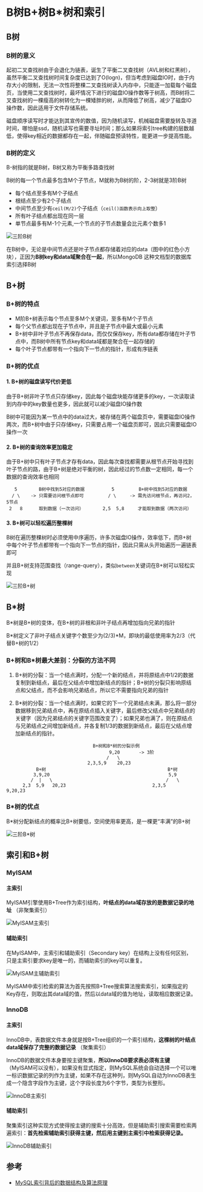 # B树B+树B*树和索引

## B树

### B树的意义

起初二叉查找树由于会退化为链表，诞生了平衡二叉查找树（AVL树和红黑树），虽然平衡二叉查找树时间复杂度已达到了O(logn)，但当考虑到磁盘IO时，由于内存大小的限制，无法一次性将整棵二叉查找树读入内存中，只能逐一加载每个磁盘页，当使用二叉查找树时，最坏情况下进行的磁盘IO操作数等于树高，而B树将二叉查找树的一棵瘦高的树转化为一棵矮胖的树，从而降低了树高，减少了磁盘IO操作数，因此适用于文件存储系统。

磁盘顺序读写时才能达到其宣传的数值，因为随机读写，机械磁盘需要旋转及寻道时间，哪怕是ssd，随机读写也需要寻址时间；那么如果将索引tree构建的层数越低，使得key相近的数据都存在一起，伴随磁盘预读特性，能更进一步提高性能。

### B树的定义

B-树指的就是B树，B树又称为平衡多路查找树

B树的每一个节点最多包含M个子节点，M就称为B树的阶，2-3树就是3阶B树

- 每个结点至多有M个子结点
- 根结点至少有2个子结点
- 中间节点至少有`ceil(M/2)`个子结点（`ceil()函数表示向上取整`）
- 所有叶子结点都出现在同一层
- 单节点最多有M-1个元素,一个节点的子节点数量会比元素个数多1

![三阶B树](./pics/BTree.png)

在B树中，无论是中间节点还是叶子节点都存储着对应的data（图中的红色小方块），正因为**B树key和data域聚合在一起**，所以MongoDB 这种文档型的数据库索引选择B树

## B+树

### B+树的特点

- M阶B+树表示每个节点至多M个关键词，至多有M个子节点
- 每个父节点都出现在子节点中，并且是子节点中最大或最小元素
- B+树中非叶子节点不再保存data，而仅仅保存key，所有data都存储在叶子节点中，而B树中所有节点key和data域都是聚合在一起存储的
- 每个叶子节点都带有一个指向下一节点的指针，形成有序链表

### B+树的优点

#### 1. B+树的磁盘读写代价更低

由于B+树非叶子节点只存储key，因此每个磁盘块能存储更多的key，一次读取读到内存中的key数量也更多，因此就可以减少磁盘IO操作数

B树中可能因为某一节点中的data过大，被存储在两个磁盘页中，需要磁盘IO操作两次，而B+树中由于只存储key，只需要占用一个磁盘页即可，因此只需要磁盘IO操作一次

#### 2. B+树的查询效率更加稳定

由于B+树中只有叶子节点才存有data，因此每次查找都需要从根节点开始寻找到叶子节点的路，由于B+树是绝对平衡的树，因此经过的节点数一定相同，每一个数据的查询效率也相同

```text
   5        B树中找到5对应的数据          5         B+树中找到5对应的数据
  / \    -> 只需要访问根节点即可         / \     -> 需先访问根节点，再访问2，5节点
 2   8      取到数据（一次访问）       2,5  5,8     才能取到数据（两次访问）
```

#### 3. B+树可以轻松遍历整棵树

B树在遍历整棵树时必须使用中序遍历，许多次磁盘IO操作，效率低下，而B+树中每个叶子节点都带有一个指向下一节点的指针，因此只需从头开始遍历一遍链表即可

并且B+树支持范围查找（range-query），类似`between`关键词在B+树可以轻松实现

![三阶B+树](./pics/B+Tree.png)

## B*树

B*树是B+树的变体，在B+树的非根和非叶子结点再增加指向兄弟的指针

B\*树定义了非叶子结点关键字个数至少为(2/3)\*M，即块的最低使用率为2/3（代替B+树的1/2）

### B+树和B*树最大差别：分裂的方法不同

1. B+树的分裂：当一个结点满时，分配一个新的结点，并将原结点中1/2的数据复制到新结点，最后在父结点中增加新结点的指针；B+树的分裂只影响原结点和父结点，而不会影响兄弟结点，所以它不需要指向兄弟的指针

2. B*树的分裂：当一个结点满时，如果它的下一个兄弟结点未满，那么将一部分数据移到兄弟结点中，再在原结点插入关键字，最后修改父结点中兄弟结点的关键字（因为兄弟结点的关键字范围改变了）；如果兄弟也满了，则在原结点与兄弟结点之间增加新结点，并各复制1/3的数据到新结点，最后在父结点增加新结点的指针。

```text
                                B+树和B*树的分裂示例
                                      9,20       -> 3阶
                                     /   \
                              2,3,5,9    20,23
           B+树                                             B*树
          3,9,20                                            5,9
         /  |   \                                          /   \
      2,3  5,9   20,23                                2,3,5     9,20,23
```

### B*树的优点

B*树分配新结点的概率比B+树要低，空间使用率更高，是一棵更“丰满”的B+树

![三阶B*树](./pics/BStarTree.png)

## 索引和B+树

### MyISAM

#### 主索引

MyISAM引擎使用B+Tree作为索引结构，**叶结点的data域存放的是数据记录的地址** （非聚集索引）

![MyISAM主索引](./pics/MyISAM1.png)

#### 辅助索引

在MyISAM中，主索引和辅助索引（Secondary key）在结构上没有任何区别，只是主索引要求key是唯一的，而辅助索引的key可以重复。

![MyISAM主辅助索引](./pics/MyISAM2.png)

MyISAM中索引检索的算法为首先按照B+Tree搜索算法搜索索引，如果指定的Key存在，则取出其data域的值，然后以data域的值为地址，读取相应数据记录。

### InnoDB

#### 主索引

InnoDB中，表数据文件本身就是按B+Tree组织的一个索引结构，**这棵树的叶结点data域保存了完整的数据记录** （聚集索引）

InnoDB的数据文件本身要按主键聚集，**所以InnoDB要求表必须有主键** （MyISAM可以没有），如果没有显式指定，则MySQL系统会自动选择一个可以唯一标识数据记录的列作为主键，如果不存在这种列，则MySQL自动为InnoDB表生成一个隐含字段作为主键，这个字段长度为6个字节，类型为长整形。

![InnoDB主索引](./pics/InnoDB1.png)

#### 辅助索引

聚集索引这种实现方式使得按主键的搜索十分高效，但是辅助索引搜索需要检索两遍索引：**首先检索辅助索引获得主键，然后用主键到主索引中检索获得记录。**

![InnoDB辅助索引](./pics/InnoDB2.png)

## 参考

- [MySQL索引背后的数据结构及算法原理](http://blog.codinglabs.org/articles/theory-of-mysql-index.html)
